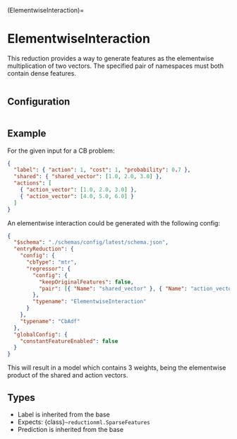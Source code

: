 (ElementwiseInteraction)=
# ElementwiseInteraction

This reduction provides a way to generate features as the elementwise multiplication of two vectors. The specified pair of namespaces must both contain dense features.

```{warning} This is a work in progress and the API will change.
```

## Configuration

```{reduction_config} ElementwiseInteraction
```

## Example

For the given input for a CB problem:
```json
{
  "label": { "action": 1, "cost": 1, "probability": 0.7 },
  "shared": { "shared_vector": [1.0, 2.0, 3.0] },
  "actions": [
    { "action_vector": [1.0, 2.0, 3.0] },
    { "action_vector": [4.0, 5.0, 6.0] }
  ]
}
```

An elementwise interaction could be generated with the following config:
```json
{
  "$schema": "./schemas/config/latest/schema.json",
  "entryReduction": {
    "config": {
      "cbType": "mtr",
      "regressor": {
        "config": {
          "keepOriginalFeatures": false,
          "pair": [{ "Name": "shared_vector" }, { "Name": "action_vector" }]
        },
        "typename": "ElementwiseInteraction"
      }
    },
    "typename": "CbAdf"
  },
  "globalConfig": {
    "constantFeatureEnabled": false
  }
}
```

This will result in a model which contains 3 weights, being the elementwise product of the shared and action vectors.

## Types

- Label is inherited from the base
- Expects: {class}`~reductionml.SparseFeatures`
- Prediction is inherited from the base